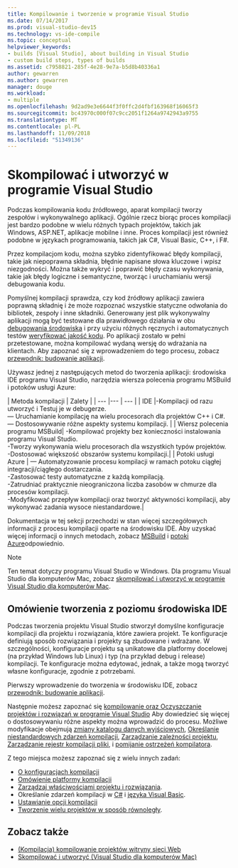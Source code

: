 ```yaml
---
title: Kompilowanie i tworzenie w programie Visual Studio
ms.date: 07/14/2017
ms.prod: visual-studio-dev15
ms.technology: vs-ide-compile
ms.topic: conceptual
helpviewer_keywords:
- builds [Visual Studio], about building in Visual Studio
- custom build steps, types of builds
ms.assetid: c7958821-285f-4e28-9e7a-b5d8b40336a1
author: gewarren
ms.author: gewarren
manager: douge
ms.workload:
- multiple
ms.openlocfilehash: 9d2ad9e3e6644f3f0ffc2d4fbf163968f16065f3
ms.sourcegitcommit: bc43970c000f07c9cc2051f1264a9742943a9755
ms.translationtype: MT
ms.contentlocale: pl-PL
ms.lasthandoff: 11/09/2018
ms.locfileid: "51349136"
---
```

# <a name="compile-and-build-in-visual-studio"></a>Skompilować i utworzyć w programie Visual Studio

Podczas kompilowania kodu źródłowego, aparat kompilacji tworzy zespołów i wykonywalnego aplikacji. Ogólnie rzecz biorąc proces kompilacji jest bardzo podobne w wielu różnych typach projektów, takich jak Windows, ASP.NET, aplikacje mobilne i inne. Proces kompilacji jest również podobne w językach programowania, takich jak C#, Visual Basic, C++, i F#.

Przez kompilacjom kodu, można szybko zidentyfikować błędy kompilacji, takie jak niepoprawna składnia, błędnie napisane słowa kluczowe i wpisz niezgodności. Można także wykryć i poprawić błędy czasu wykonywania, takie jak błędy logiczne i semantyczne, tworząc i uruchamianiu wersji debugowania kodu.

Pomyślnej kompilacji sprawdza, czy kod źródłowy aplikacji zawiera poprawną składnię i że może rozpoznać wszystkie statyczne odwołania do bibliotek, zespoły i inne składniki. Generowany jest plik wykonywalny aplikacji mogą być testowane dla prawidłowego działania w obu [debugowania środowiska](../debugger/index.md) i przy użyciu różnych ręcznych i automatycznych testów [weryfikować jakość kodu](../test/improve-code-quality.md). Po aplikacji zostało w pełni przetestowane, można kompilować wydaną wersję do wdrażania na klientach. Aby zapoznać się z wprowadzeniem do tego procesu, zobacz [przewodnik: budowanie aplikacji](../ide/walkthrough-building-an-application.md).

Używasz jednej z następujących metod do tworzenia aplikacji: środowiska IDE programu Visual Studio, narzędzia wiersza polecenia programu MSBuild i potoków usługi Azure:

| Metoda kompilacji | Zalety |
| --- |--- | --- |
| IDE |-Kompilacji od razu utworzyć i Testuj je w debugerze.<br />— Uruchamianie kompilację na wielu procesorach dla projektów C++ i C#.<br />— Dostosowywanie różne aspekty systemu kompilacji. |
| Wiersz polecenia programu MSBuild| -Kompilować projekty bez konieczności instalowania programu Visual Studio.<br />-Tworzy wykonywania wielu procesorach dla wszystkich typów projektów.<br />-Dostosować większość obszarów systemu kompilacji.|
| Potoki usługi Azure | — Automatyzowanie procesu kompilacji w ramach potoku ciągłej integracji/ciągłego dostarczania.<br />-Zastosować testy automatyczne z każdą kompilacją.<br />-Zatrudniać praktycznie nieograniczona liczba zasobów w chmurze dla procesów kompilacji.<br />-Modyfikować przepływ kompilacji oraz tworzyć aktywności kompilacji, aby wykonywać zadania wysoce niestandardowe.|

Dokumentacja w tej sekcji przechodzi w stan więcej szczegółowych informacji z procesu kompilacji oparte na środowisku IDE. Aby uzyskać więcej informacji o innych metodach, zobacz [MSBuild](../msbuild/msbuild.md) i [potoki Azure](/azure/devops/pipelines/index?view=vsts)odpowiednio.

> [!NOTE]
> Ten temat dotyczy programu Visual Studio w Windows. Dla programu Visual Studio dla komputerów Mac, zobacz [skompilować i utworzyć w programie Visual Studio dla komputerów Mac](/visualstudio/mac/compiling-and-building).

## <a name="overview-of-building-from-the-ide"></a>Omówienie tworzenia z poziomu środowiska IDE

Podczas tworzenia projektu Visual Studio stworzył domyślne konfiguracje kompilacji dla projektu i rozwiązania, które zawiera projekt.  Te konfiguracje definiują sposób rozwiązania i projekty są zbudowane i wdrażane. W szczególności, konfiguracje projektu są unikatowe dla platformy docelowej (na przykład Windows lub Linux) i typ (na przykład debug i release) kompilacji. Te konfiguracje można edytować, jednak, a także mogą tworzyć własne konfiguracje, zgodnie z potrzebami.

Pierwszy wprowadzenie do tworzenia w środowisku IDE, zobacz [przewodnik: budowanie aplikacji](walkthrough-building-an-application.md).

Następnie możesz zapoznać się [kompilowanie oraz Oczyszczanie projektów i rozwiązań w programie Visual Studio](building-and-cleaning-projects-and-solutions-in-visual-studio.md) Aby dowiedzieć się więcej o dostosowywaniu różne aspekty można wprowadzić do procesu. Możliwe modyfikacje obejmują [zmiany katalogu danych wyjściowych](how-to-change-the-build-output-directory.md), [Określanie niestandardowych zdarzeń kompilacji](specifying-custom-build-events-in-visual-studio.md), [Zarządzanie zależności projektu](how-to-create-and-remove-project-dependencies.md), [Zarządzanie rejestr kompilacji pliki](how-to-view-save-and-configure-build-log-files.md), i [pomijanie ostrzeżeń kompilatora](how-to-suppress-compiler-warnings.md).

Z tego miejsca możesz zapoznać się z wielu innych zadań:
- [O konfiguracjach kompilacji](understanding-build-configurations.md)
- [Omówienie platformy kompilacji](understanding-build-platforms.md)
- [Zarządzaj właściwościami projektu i rozwiązania](managing-project-and-solution-properties.md).
- Określanie zdarzeń kompilacji w [C#](how-to-specify-build-events-csharp.md) i [języka Visual Basic](how-to-specify-build-events-visual-basic.md).
- [Ustawianie opcji kompilacji](reference/options-dialog-box-projects-and-solutions-build-and-run.md)
- [Tworzenie wielu projektów w sposób równoległy](../msbuild/building-multiple-projects-in-parallel-with-msbuild.md).

## <a name="see-also"></a>Zobacz także

- [(Kompilacja) kompilowanie projektów witryny sieci Web](https://msdn.microsoft.com/Library/a9cbb88c-8fff-4c67-848b-98fbfd823193)
- [Skompilować i utworzyć (Visual Studio dla komputerów Mac)](/visualstudio/mac/compiling-and-building)
